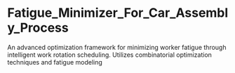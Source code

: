 # Fatigue_Minimizer_For_Car_Assembly_Process
An advanced optimization framework for minimizing worker fatigue through intelligent work rotation scheduling. Utilizes combinatorial optimization techniques and fatigue modeling

